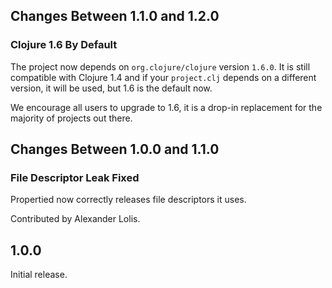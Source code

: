 ## Changes Between 1.1.0 and 1.2.0

### Clojure 1.6 By Default

The project now depends on `org.clojure/clojure` version `1.6.0`. It is
still compatible with Clojure 1.4 and if your `project.clj` depends on
a different version, it will be used, but 1.6 is the default now.

We encourage all users to upgrade to 1.6, it is a drop-in replacement
for the majority of projects out there.

## Changes Between 1.0.0 and 1.1.0

### File Descriptor Leak Fixed

Propertied now correctly releases file descriptors it uses.

Contributed by Alexander Lolis.


## 1.0.0

Initial release.
